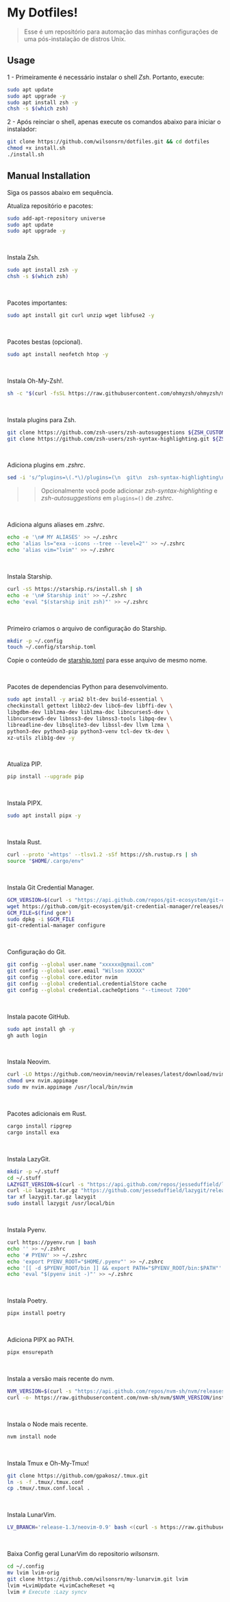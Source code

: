 # My Dotfiles!

> Esse é um repositório para automação das minhas configurações de uma pós-instalação de distros Unix.

## Usage

1 - Primeiramente é necessário instalar o shell *Zsh*. Portanto, execute:

```bash
sudo apt update
sudo apt upgrade -y
sudo apt install zsh -y
chsh -s $(which zsh)
```

2 - Após reinciar o shell, apenas execute os comandos abaixo para iniciar o instalador:

```bash
git clone https://github.com/wilsonsrn/dotfiles.git && cd dotfiles
chmod +x install.sh
./install.sh
```

## Manual Installation

Siga os passos abaixo em sequência.

Atualiza repositório e pacotes:
```bash
sudo add-apt-repository universe
sudo apt update
sudo apt upgrade -y
```

<br/>

Instala Zsh.
```bash
sudo apt install zsh -y
chsh -s $(which zsh)
```

<br/>

Pacotes importantes:
```bash
sudo apt install git curl unzip wget libfuse2 -y
```

<br/>

Pacotes bestas (opcional).
```bash
sudo apt install neofetch htop -y
```

<br/>

Instala Oh-My-Zsh!.
```bash
sh -c "$(curl -fsSL https://raw.githubusercontent.com/ohmyzsh/ohmyzsh/master/tools/install.sh)"
```

<br/>

Instala plugins para Zsh.
```bash
git clone https://github.com/zsh-users/zsh-autosuggestions ${ZSH_CUSTOM:-~/.oh-my-zsh/custom}/plugins/zsh-autosuggestions
git clone https://github.com/zsh-users/zsh-syntax-highlighting.git ${ZSH_CUSTOM:-~/.oh-my-zsh/custom}/plugins/zsh-syntax-highlighting
```

<br/>

Adiciona plugins em *.zshrc*. 
```bash
sed -i 's/^plugins=\(.*\)/plugins=(\n  git\n  zsh-syntax-highlighting\n  zsh-autosuggestions\n  )/g' ~/.zshrc
```
>> Opcionalmente você pode adicionar *zsh-syntax-highlighting* e *zsh-autosuggestions* em `plugins=()` de *.zshrc*.

<br/>

Adiciona alguns aliases em *.zshrc*.
```bash
echo -e '\n# MY ALIASES' >> ~/.zshrc
echo 'alias ls="exa --icons --tree --level=2"' >> ~/.zshrc
echo 'alias vim="lvim"' >> ~/.zshrc
```

<br/>

Instala Starship.
```bash
curl -sS https://starship.rs/install.sh | sh
echo -e '\n# Starship init' >> ~/.zshrc
echo 'eval "$(starship init zsh)"' >> ~/.zshrc
```

<br/>

Primeiro criamos o arquivo de configuração do Starship.
```bash
mkdir -p ~/.config
touch ~/.config/starship.toml
```
Copie o conteúdo de [starship.toml](.config/starship.toml) para esse arquivo de mesmo nome.

<br/>

Pacotes de dependencias Python para desenvolvimento.
```bash
sudo apt install -y aria2 blt-dev build-essential \
checkinstall gettext libbz2-dev libc6-dev libffi-dev \
libgdbm-dev liblzma-dev liblzma-doc libncurses5-dev \
libncursesw5-dev libnss3-dev libnss3-tools libpq-dev \
libreadline-dev libsqlite3-dev libssl-dev llvm lzma \
python3-dev python3-pip python3-venv tcl-dev tk-dev \
xz-utils zlib1g-dev -y
```
<br/>

Atualiza PIP.
```bash
pip install --upgrade pip
```

<br/>

Instala PIPX.
```bash
sudo apt install pipx -y
```

<br/>

Instala Rust.
```bash
curl --proto '=https' --tlsv1.2 -sSf https://sh.rustup.rs | sh
source "$HOME/.cargo/env"
```

<br/>

Instala Git Credential Manager.
```bash
GCM_VERSION=$(curl -s "https://api.github.com/repos/git-ecosystem/git-credential-manager/releases/latest" | grep -Po '"tag_name": "v\K[^"]*')
wget https://github.com/git-ecosystem/git-credential-manager/releases/download/v$GCM_VERSION/gcm-linux_amd64.$GCM_VERSION.deb
GCM_FILE=$(find gcm*)
sudo dpkg -i $GCM_FILE
git-credential-manager configure
```

<br/>

Configuração do Git.
```bash
git config --global user.name "xxxxxx@gmail.com"
git config --global user.email "Wilson XXXXX"
git config --global core.editor nvim
git config --global credential.credentialStore cache
git config --global credential.cacheOptions "--timeout 7200"
```

<br/>

Instala pacote GitHub.
```bash
sudo apt install gh -y
gh auth login
```

<br/>

Instala Neovim.
```bash
curl -LO https://github.com/neovim/neovim/releases/latest/download/nvim.appimage
chmod u+x nvim.appimage
sudo mv nvim.appimage /usr/local/bin/nvim
```

<br/>

Pacotes adicionais em Rust.
```bash
cargo install ripgrep
cargo install exa
```

<br/>

Instala LazyGit.
```bash
mkdir -p ~/.stuff
cd ~/.stuff
LAZYGIT_VERSION=$(curl -s "https://api.github.com/repos/jesseduffield/lazygit/releases/latest" | grep -Po '"tag_name": "v\K[^"]*')
curl -Lo lazygit.tar.gz "https://github.com/jesseduffield/lazygit/releases/latest/download/lazygit_${LAZYGIT_VERSION}_Linux_x86_64.tar.gz"
tar xf lazygit.tar.gz lazygit
sudo install lazygit /usr/local/bin
```

<br/>

Instala Pyenv.
```bash
curl https://pyenv.run | bash
echo '' >> ~/.zshrc
echo '# PYENV' >> ~/.zshrc
echo 'export PYENV_ROOT="$HOME/.pyenv"' >> ~/.zshrc
echo '[[ -d $PYENV_ROOT/bin ]] && export PATH="$PYENV_ROOT/bin:$PATH"' >> ~/.zshrc
echo 'eval "$(pyenv init -)"' >> ~/.zshrc
```

<br/>

Instala Poetry.
```bash
pipx install poetry
```

<br/>

Adiciona PIPX ao PATH.
```bash
pipx ensurepath
```

<br/>

Instala a versão mais recente do nvm.
```bash
NVM_VERSION=$(curl -s "https://api.github.com/repos/nvm-sh/nvm/releases/latest" | grep -Po '"tag_name": "\K[^"]*')
curl -o- https://raw.githubusercontent.com/nvm-sh/nvm/$NVM_VERSION/install.sh | bash
```

<br/>

Instala o Node mais recente.
```bash
nvm install node
```

<br/>

Instala Tmux e Oh-My-Tmux!
```bash
git clone https://github.com/gpakosz/.tmux.git
ln -s -f .tmux/.tmux.conf
cp .tmux/.tmux.conf.local .
```

<br/>

Instala LunarVim.
```bash
LV_BRANCH='release-1.3/neovim-0.9' bash <(curl -s https://raw.githubusercontent.com/LunarVim/LunarVim/release-1.3/neovim-0.9/utils/installer/install.sh)
```

<br/>

Baixa Config geral LunarVim do repositorio *wilsonsrn*.
```bash
cd ~/.config
mv lvim lvim-orig
git clone https://github.com/wilsonsrn/my-lunarvim.git lvim
lvim +LvimUpdate +LvimCacheReset +q
lvim # Execute :Lazy syncv
```
